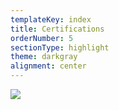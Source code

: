 ```yaml
---
templateKey: index
title: Certifications
orderNumber: 5
sectionType: highlight
theme: darkgray
alignment: center
---
```

![](/img/special_proghtml5_wht.png)
